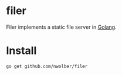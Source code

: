 filer
=====

Filer implements a static file server in [Golang](https://golang.org/).

Install
=======
```
go get github.com/nwolber/filer
```

